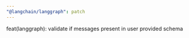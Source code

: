 ```yaml
---
"@langchain/langgraph": patch
---
```


feat(langgraph): validate if messages present in user provided schema
